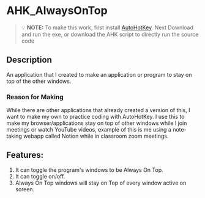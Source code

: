 # AHK_AlwaysOnTop

> 💡 **NOTE:** To make this work, first install [AutoHotKey](https://www.autohotkey.com/). Next Download and run the exe, or download the AHK script to directly run the source code

## Description
An application that I created to make an application or program to stay on top of the other windows. 

### Reason for Making
While there are other applications that already created a version of this, I want to make my own to practice coding with AutoHotKey. I use this to make my browser/applications stay on top of other windows while I join meetings or watch YouTube videos, example of this is me using a note-taking webapp called Notion while in classroom zoom meetings.

## Features:
1. It can toggle the program's windows to be Always On Top.
2. It can toggle on/off.
3. Always On Top windows will stay on Top of every window active on screen.
